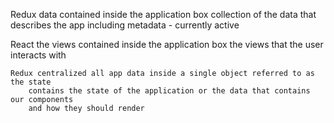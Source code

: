 Redux
	data contained inside the application box
	collection of the data that describes the app
	including metadata - currently active


React
	the views contained inside the application box
	the views that the user interacts with


	Redux centralized all app data inside a single object referred to as the state
		contains the state of the application or the data that contains our components
		and how they should render

